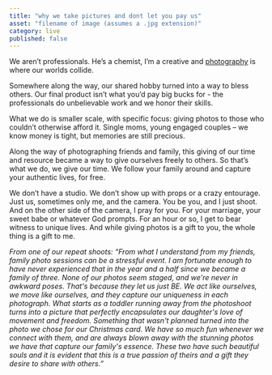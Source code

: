 ```yaml
---
title: "why we take pictures and dont let you pay us"
asset: "filename of image (assumes a .jpg extension)" 
category: live
published: false
---
```


We aren’t professionals. He’s a chemist, I’m a creative and [photography]( https://www.flickr.com/photos/135284560@N02/albums) is where our worlds collide. 

Somewhere along the way, our shared hobby turned into a way to bless others. Our final product isn’t what you’d pay big bucks for - the professionals do unbelievable work and we honor their skills.

What we do is smaller scale, with specific focus: giving photos to those who couldn’t otherwise afford it. Single moms, young engaged couples – we know money is tight, but memories are still precious. 

Along the way of photographing friends and family, this giving of our time and resource became a way to give ourselves freely to others.  So that’s what we do, we give our time. We follow your family around and capture your authentic lives, for free. 

We don’t have a studio. We don’t show up with props or a crazy entourage. Just us, sometimes only me, and the camera.
You be you, and I just shoot. And on the other side of the camera, I pray for you. For your marriage, your sweet babe or whatever God prompts.  For an hour or so, I get to bear witness to unique lives. And while giving photos is a gift to you, the whole thing is a gift to me.

_From one of our repeat shoots: “From what I understand from my friends, family photo sessions can be a stressful event. I am fortunate enough to have never experienced that in the year and a half since we became a family of three. None of our photos seem staged, and we're never in awkward poses. That's because they let us just BE. We act like ourselves, we move like ourselves, and they capture our uniqueness in each photograph. What starts as a toddler running away from the photoshoot turns into a picture that perfectly encapsulates our daughter's love of movement and freedom. Something that wasn't planned turned into the photo we chose for our Christmas card. We have so much fun whenever we connect with them, and are always blown away with the stunning photos we have that capture our family's essence. These two have such beautiful souls and it is evident that this is a true passion of theirs and a gift they desire to share with others.”_
